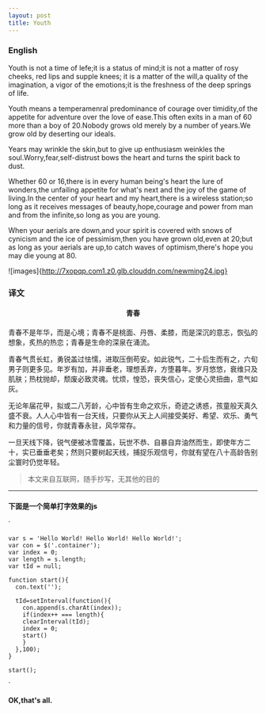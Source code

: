 ```yaml
---
layout: post
title: Youth
---
```


### English

Youth is not a time of lefe;it is a status of mind;it is not a matter of rosy cheeks, red lips and supple knees; it is a matter of the will,a quality of the imagination, a vigor of the emotions;it is the freshness of the deep springs of life.

Youth means a temperamenral predominance of courage over timidity,of the appetite for adventure over the love of ease.This often exits in a man of 60 more than a boy of 20.Nobody grows old merely by a number of years.We grow old by deserting our ideals.

Years may wrinkle the skin,but to give up enthusiasm weinkles the soul.Worry,fear,self-distrust bows the heart and turns the spirit back to dust.

Whether 60 or 16,there is in every human being's heart the lure of wonders,the unfailing appetite for what's next and the joy of the game of living.In the center of your heart and my heart,there is a wireless station;so long as it receives messages of beauty,hope,courage and power from man and from the infinite,so long as you are young.

When your aerials are down,and your spirit is covered with snows of cynicism and the ice of pessimism,then you have grown old,even at 20;but as long as your aerials are up,to catch waves of optimism,there's hope you may die young at 80.

![images]{http://7xopqp.com1.z0.glb.clouddn.com/newming24.jpg}

### 译文

<h4 align="center">青春</h4>
青春不是年华，而是心境；青春不是桃面、丹唇、柔膝，而是深沉的意志，恢弘的想象，炙热的热恋；青春是生命的深泉在涌流。

青春气贯长虹，勇锐盖过怯懦，进取压倒苟安。如此锐气，二十后生而有之，六旬男子则更多见。年岁有加，并非垂老，理想丢弃，方堕暮年。岁月悠悠，衰维只及肌肤；热枕抛却，颓废必致灵魂。忧烦，惶恐，丧失信心，定使心灵扭曲，意气如灰。


无论年届花甲，拟或二八芳龄，心中皆有生命之欢乐，奇迹之诱惑，孩童般天真久盛不衰。人人心中皆有一台天线，只要你从天上人间接受美好、希望、欢乐、勇气和力量的信号，你就青春永驻，风华常存。

一旦天线下降，锐气便被冰雪覆盖，玩世不恭、自暴自弃油然而生，即使年方二十，实已垂垂老矣；然则只要树起天线，捕捉乐观信号，你就有望在八十高龄告别尘寰时仍觉年轻。

> 本文来自互联网，随手抄写，无其他的目的

***

#### 下面是一个简单打字效果的js

`

	var s = 'Hello World! Hello World! Hello World!';
	var con = $('.container');
	var index = 0;
	var length = s.length;
	var tId = null;

	function start(){
	  con.text('');

	  tId=setInterval(function(){
	    con.append(s.charAt(index));
	    if(index++ === length){
	    clearInterval(tId);
	    index = 0;
	    start()
	    }
	  },100);
	}

	start();

`

**OK,that's all.**
